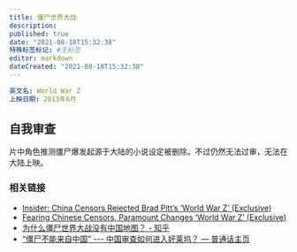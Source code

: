 ```yaml
---
title: 僵尸世界大战
description:
published: true
date: "2021-08-18T15:32:38"
特殊标签标记: #无标签
editor: markdown
dateCreated: "2021-08-18T15:32:38"
---
```


```YAML
英文名: World War Z
上映日期: 2013年6月
```

## 自我审查

片中角色推测僵尸爆发起源于大陆的小说设定被删除。不过仍然无法过审，无法在大陆上映。

### 相关链接

+ [Insider: China Censors Rejected Brad Pitt’s ‘World War Z’ (Exclusive)](https://web.archive.org/web/20210618131048if_/https://www.thewrap.com/brad-pitt-world-war-z-china-rejecting-zombie-apocalypse-95051/)
+ [Fearing Chinese Censors, Paramount Changes ‘World War Z’ (Exclusive)](https://web.archive.org/web/20210711023114if_/https://www.thewrap.com/fearing-chinese-censors-paramount-changes-world-war-z-exclusive-83316/)
+ [为什么僵尸世界大战没有中国地图？ - 知乎](https://web.archive.org/web/20210818074134/https://www.zhihu.com/question/333876243)
+ [“僵尸不能来自中国” --- 中国审查如何进入好莱坞？ — 普通话主页](https://web.archive.org/web/20210818074322/https://www.rfa.org/mandarin/yataibaodao/kejiaowen/jt-08062020165421.html)
